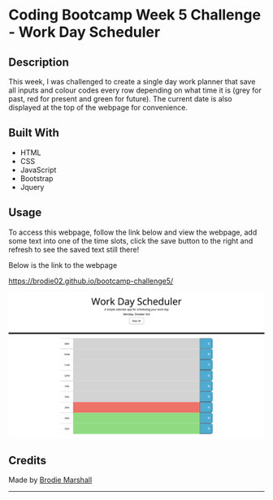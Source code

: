 # Coding Bootcamp Week 5 Challenge - Work Day Scheduler

## Description

This week, I was challenged to create a single day work planner that save all inputs and colour codes every row depending on what time it is (grey for past, red for present and green for future). The current date is also displayed at the top of the webpage for convenience.

## Built With

* HTML
* CSS
* JavaScript
* Bootstrap
* Jquery

## Usage

To access this webpage, follow the link below and view the webpage, add some text into one of the time slots, click the save button to the right and refresh to see the saved text still there!

Below is the link to the webpage

https://brodie02.github.io/bootcamp-challenge5/

![image of webpage](./assets/images/screenshot.png)

## Credits

Made by [Brodie Marshall](https://github.com/brodie02)

---